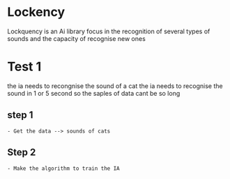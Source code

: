 # Lockency
Lockquency is an Ai library focus in the recognition of several types of sounds and the capacity of recognise new ones


# Test 1
the ia needs to recongnise the sound of a cat
the ia needs to recognise the sound in 1 or 5 second so the saples of data cant be so long


## step 1
    - Get the data --> sounds of cats

## Step 2
    - Make the algorithm to train the IA